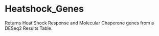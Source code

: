 # Heatshock_Genes
Returns Heat Shock Response and Molecular Chaperone genes from a DESeq2 Results Table.
